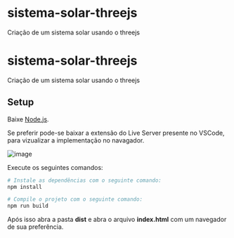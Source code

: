 # sistema-solar-threejs
Criação de um sistema solar usando o threejs

# sistema-solar-threejs
Criação de um sistema solar usando o threejs

## Setup
Baixe [Node.js](https://nodejs.org/).

Se preferir pode-se baixar a extensão do Live Server presente no VSCode, para vizualizar a implementação no navagador.

![image](https://user-images.githubusercontent.com/57159913/203056287-bd7a4bf9-a734-4547-89e4-ce4b2deef919.png)


Execute os seguintes comandos:

``` bash
# Instale as dependências com o seguinte comando:
npm install

# Compile o projeto com o seguinte comando:
npm run build
```

Após isso abra a pasta **dist** e abra o arquivo **index.html** com um navegador de sua preferência.
